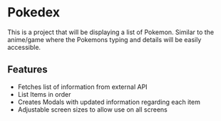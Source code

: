 # Pokedex
This is a project that will be displaying a list of Pokemon. Similar to the anime/game where the Pokemons typing and details will be easily accessible.

## Features
* Fetches list of information from external API
* List Items in order
* Creates Modals with updated information regarding each item
* Adjustable screen sizes to allow use on all screens
